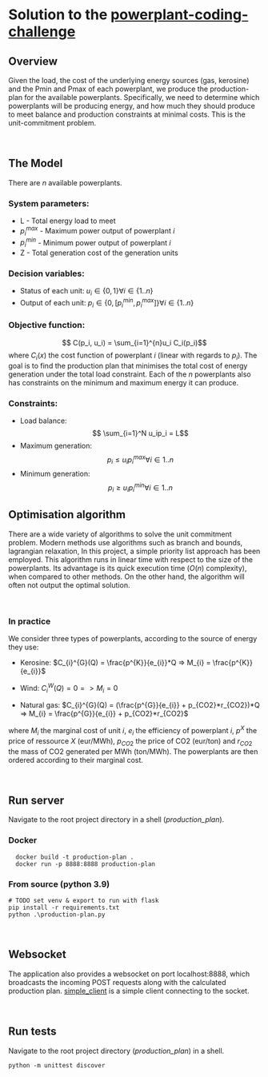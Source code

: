 # Solution to the [powerplant-coding-challenge](https://github.com/gem-spaas/powerplant-coding-challenge)
## Overview

Given the load, the cost of the underlying energy sources (gas, kerosine) and the Pmin and Pmax of each powerplant, we produce the production-plan for the available powerplants. Specifically, we need to determine which powerplants will be producing energy, and how much they should produce to meet balance and production constraints at minimal costs. This is the unit-commitment problem.


<br>  


## The Model 

There are $n$ available powerplants. 

### **System parameters:**
  * L - Total energy load to meet 
  * $p_i^{max}$ - Maximum power output of powerplant $i$
  * $p_i^{min}$ - Minimum power output of powerplant $i$
  * Z - Total generation cost of the generation units


### **Decision variables:**

 * Status of each unit: $u_i \in \{0,1\} \forall i \in \{1..n\}$
 * Output of each unit: $p_i \in \{0, [p_i^{min}, p_i^{max}]\} \forall i \in \{1..n\}$

### **Objective function:** 
$$ C(p_i, u_i) = \sum_{i=1}^{n}u_i C_i(p_i)$$
where $C_i(x)$ the cost function of powerplant $i$ (linear with regards to $p_i$). 
The goal is to find the production plan that minimises the total cost of energy generation under the total load constraint. Each of the $n$ powerplants also has constraints on the minimum and maximum energy it can produce. 

### **Constraints:** 

  * Load balance:
  $$ \sum_{i=1}^N u_ip_i = L$$
  * Maximum generation:
  $$ p_i \le u_ip_i^{max} \forall i \in {1..n}$$ 
  * Minimum generation:
  $$ p_i \ge u_ip_i^{min} \forall i \in {1..n}$$ 



## Optimisation algorithm 

There are a wide variety of algorithms to solve the unit commitment problem. Modern methods use algorithms such as branch and bounds, lagrangian relaxation,  In this project, a simple priority list approach has been employed. This algorithm runs in linear time with respect to the size of the powerplants. Its advantage is its quick execution time ($O(n)$ complexity), when compared to other methods. On the other hand, the algorithm will often not output the optimal solution.   


<br>  


### In practice

We consider three types of powerplants, according to the source of energy they use: 

* Kerosine: $C_{i}^{G}(Q) = \frac{p^{K}}{e_{i}}*Q => M_{i} = \frac{p^{K}}{e_{i}}$ 

* Wind: $C_{i}^{W}(Q) = 0 => M_{i} = 0$

* Natural gas: $C_{i}^{G}(Q) = (\frac{p^{G}}{e_{i}} + p_{CO2}*r_{CO2})*Q => M_{i} = \frac{p^{G}}{e_{i}} + p_{CO2}*r_{CO2}$

where $M_i$ the marginal cost of unit $i$, $e_{i}$ the efficiency of powerplant $i$, $p^{X}$ the price of ressource $X$ (eur/MWh), $p_{CO2}$ the price of CO2 (eur/ton) and $r_{CO2}$ the mass of CO2 generated per MWh (ton/MWh). The powerplants are then ordered according to their marginal cost.

<br>  


## Run server

Navigate to the root project directory in a shell (*production_plan*).
### Docker
```
  docker build -t production-plan .
  docker run -p 8888:8888 production-plan
```
### From source (python 3.9)
  ```
  # TODO set venv & export to run with flask 
  pip install -r requirements.txt
  python .\production-plan.py 
  ```

<br>  


## Websocket 
The application also provides a websocket on port localhost:8888, which broadcasts the incoming POST requests along with the calculated production plan. [simple_client](TODO) is a simple client connecting to the socket.

<br>  


## Run tests
Navigate to the root project directory (*production_plan*) in a shell. 
  ```
  python -m unittest discover
  ```



